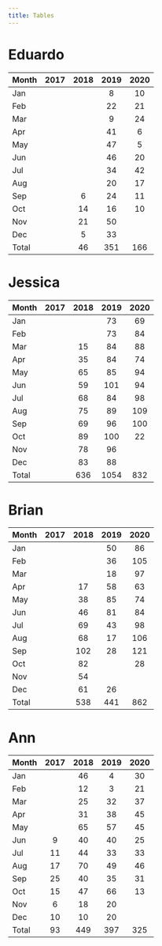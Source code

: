 ```yaml
---
title: Tables
---
```


# Eduardo

| Month | 2017 | 2018 | 2019 | 2020 |
| --- |:---: | :---: | :---: | :---: |
| Jan |    |    | 8 | 10 |
| Feb |    |    | 22 | 21 |
| Mar |    |    | 9 | 24 |
| Apr |    |    | 41 | 6 |
| May |    |    | 47 | 5 |
| Jun |    |    | 46 | 20 |
| Jul |    |    | 34 | 42 |
| Aug |    |    | 20 | 17 |
| Sep |    | 6 | 24 | 11 |
| Oct |    | 14 | 16 | 10 |
| Nov |    | 21 | 50 |    |
| Dec |    | 5 | 33 |    |
| Total |    | 46 | 351 | 166 |

# Jessica

| Month | 2017 | 2018 | 2019 | 2020 |
| --- |:---: | :---: | :---: | :---: |
| Jan |    |    | 73 | 69 |
| Feb |    |    | 73 | 84 |
| Mar |    | 15 | 84 | 88 |
| Apr |    | 35 | 84 | 74 |
| May |    | 65 | 85 | 94 |
| Jun |    | 59 | 101 | 94 |
| Jul |    | 68 | 84 | 98 |
| Aug |    | 75 | 89 | 109 |
| Sep |    | 69 | 96 | 100 |
| Oct |    | 89 | 100 | 22 |
| Nov |    | 78 | 96 |    |
| Dec |    | 83 | 88 |    |
| Total |    | 636 | 1054 | 832 |

# Brian

| Month | 2017 | 2018 | 2019 | 2020 |
| --- |:---: | :---: | :---: | :---: |
| Jan |    |    | 50 | 86 |
| Feb |    |    | 36 | 105 |
| Mar |    |    | 18 | 97 |
| Apr |    | 17 | 58 | 63 |
| May |    | 38 | 85 | 74 |
| Jun |    | 46 | 81 | 84 |
| Jul |    | 69 | 43 | 98 |
| Aug |    | 68 | 17 | 106 |
| Sep |    | 102 | 28 | 121 |
| Oct |    | 82 |    | 28 |
| Nov |    | 54 |    |    |
| Dec |    | 61 | 26 |    |
| Total |    | 538 | 441 | 862 |

# Ann

| Month | 2017 | 2018 | 2019 | 2020 |
| --- |:---: | :---: | :---: | :---: |
| Jan |    | 46 | 4 | 30 |
| Feb |    | 12 | 3 | 21 |
| Mar |    | 25 | 32 | 37 |
| Apr |    | 31 | 38 | 45 |
| May |    | 65 | 57 | 45 |
| Jun | 9 | 40 | 40 | 25 |
| Jul | 11 | 44 | 33 | 33 |
| Aug | 17 | 70 | 49 | 46 |
| Sep | 25 | 40 | 35 | 31 |
| Oct | 15 | 47 | 66 | 13 |
| Nov | 6 | 18 | 20 |    |
| Dec | 10 | 10 | 20 |    |
| Total | 93 | 449 | 397 | 325 |

